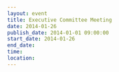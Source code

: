 ```yaml
---
layout: event
title: Executive Committee Meeting
date: 2014-01-26
publish_date: 2014-01-01 09:00:00
start_date: 2014-01-26
end_date: 
time: 
location: 
---
```


